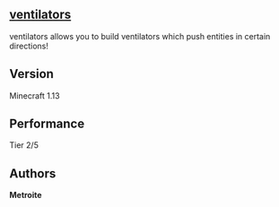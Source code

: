 ## [ventilators](https://minhaskamal.github.io/DownGit/#/home?url=https://github.com/Metroite/datapacks/tree/1.13/ventilators&rootDirectory=false)

ventilators allows you to build ventilators which push entities in certain directions!

## Version

Minecraft 1.13

## Performance

Tier 2/5

## Authors

**Metroite**
